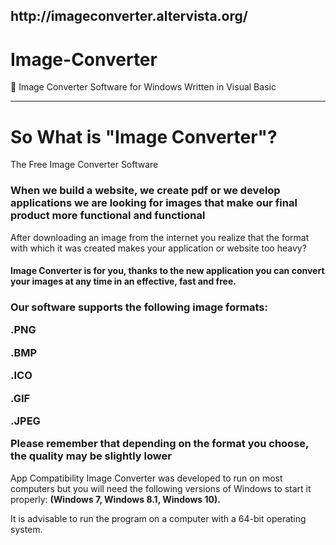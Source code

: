 <h2>http://imageconverter.altervista.org/</h2>

# Image-Converter
:beer: Image Converter Software for Windows Written in Visual Basic

----------------------------------------------------------------------

# So What is "Image Converter"?
The Free Image Converter Software

<h3>When we build a website, we create pdf or we develop applications we are looking for images that make our final product more functional and functional</h3>

After downloading an image from the internet you realize that the format with which it was created makes your application or website too heavy?

<h4>Image Converter is for you, thanks to the new application you can convert your images at any time in an effective, fast and free.</h4>


<h3>Our software supports the following image formats:

.PNG

.BMP

.ICO

.GIF

.JPEG

Please remember that depending on the format you choose, the quality may be slightly lower
</h3>

App Compatibility
Image Converter was developed to run on most computers but you will need the following versions of Windows to start it properly: <strong>(Windows 7, Windows 8.1, Windows 10).</strong>

It is advisable to run the program on a computer with a 64-bit operating system.
